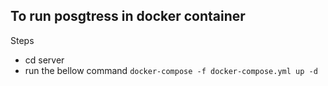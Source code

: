 ## To run posgtress in docker container
Steps
- cd server
- run the bellow command 
`docker-compose -f docker-compose.yml up -d`